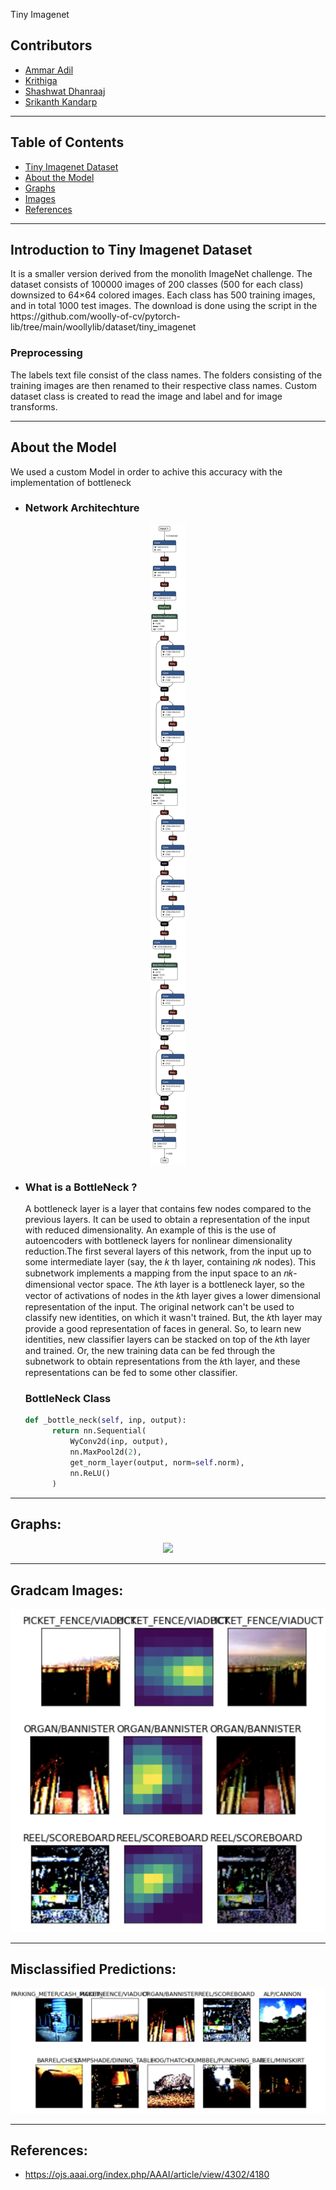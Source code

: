Tiny Imagenet

## Contributors

* [Ammar Adil](https://github.com/adilsammar)
* [Krithiga](https://github.com/BottleSpink)
* [Shashwat Dhanraaj](https://github.com/sdhanraaj12)
* [Srikanth Kandarp](https://github.com/Srikanth-Kandarp)
---

## Table of Contents
  - [Tiny Imagenet Dataset](#tiny-imagenet-dataset)
  - [About the Model](#about-the-model)
  - [Graphs](#graphs)
  - [Images](#images)
  - [References](#references)
----
## Introduction to Tiny Imagenet Dataset

<p> It is a smaller version derived from the monolith ImageNet challenge. The dataset consists of 100000 images of 200 classes (500 for each class) downsized to 64×64 colored images. Each class has 500 training images, and in total 1000 test images. The download is done using the script in the https://github.com/woolly-of-cv/pytorch-lib/tree/main/woollylib/dataset/tiny_imagenet </p>

### Preprocessing

<p> The labels text file consist of the class names. The folders consisting of the training images are then renamed to their respective class names. Custom dataset class is created to read the image and label and for image transforms. <p>


---
## About the Model

We used a custom Model in order to achive this accuracy with the implementation of bottleneck 

* ### Network Architechture

<p align="center">
  <img src='assets/Arch.png'>
</p>
 



* ### What is a BottleNeck ?

  A bottleneck layer is a layer that contains few nodes compared to the previous layers. It can be used to obtain a representation of the input with reduced dimensionality. An example of this is the use of autoencoders with bottleneck layers for nonlinear dimensionality reduction.The first several layers of this network, from the input up to some intermediate layer (say, the 𝑘 th layer, containing 𝑛𝑘 nodes). This subnetwork implements a mapping from the input space to an 𝑛𝑘-dimensional vector space. The 𝑘th layer is a bottleneck layer, so the vector of activations of nodes in the 𝑘th layer gives a lower dimensional representation of the input. The original network can't be used to classify new identities, on which it wasn't trained. But, the 𝑘th layer may provide a good representation of faces in general. So, to learn new identities, new classifier layers can be stacked on top of the 𝑘th layer and trained. Or, the new training data can be fed through the subnetwork to obtain representations from the 𝑘th layer, and these representations can be fed to some other classifier.

  ### BottleNeck Class
  ```python
  def _bottle_neck(self, inp, output):
        return nn.Sequential(
            WyConv2d(inp, output),
            nn.MaxPool2d(2),
            get_norm_layer(output, norm=self.norm),
            nn.ReLU()
        )
  ```
----
## Graphs:
  <p align="center">
  <image src='assets/TinyImagenet.png'>
</p>

---
    
## Gradcam Images:
    
<p align="center">
  <img width="600"  src='assets/GradCam.png'>
</p>
 
---
## Misclassified Predictions:

<p align="center">
  <img width="600" height="200" src='assets/MisclassifiedPredictions.png'>
</p>

---
## References:
  
 * https://ojs.aaai.org/index.php/AAAI/article/view/4302/4180
 

